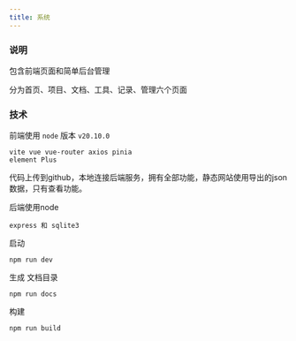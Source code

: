 ```yaml
---
title: 系统
---
```


### 说明
  包含前端页面和简单后台管理

  分为首页、项目、文档、工具、记录、管理六个页面
### 技术
前端使用
`node` 版本 `v20.10.0`
```
vite vue vue-router axios pinia
element Plus
```
代码上传到github，本地连接后端服务，拥有全部功能，静态网站使用导出的json数据，只有查看功能。

后端使用node
```
express 和 sqlite3
```

启动
```
npm run dev
```
生成 文档目录
```
npm run docs
```
构建
```
npm run build
```
